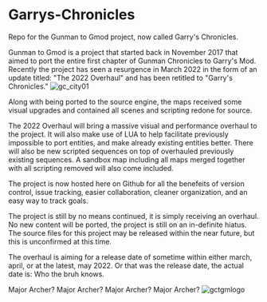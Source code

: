 # Garrys-Chronicles
Repo for the Gunman to Gmod project, now called Garry's Chronicles.

Gunman to Gmod is a project that started back in November 2017 that aimed to port the entire first chapter of Gunman Chronicles to Garry's Mod. Recently the project has seen a resurgence in March 2022 in the form of an update titled: "The 2022 Overhaul" and has been retitled to "Garry's Chronicles."
![gc_city01](https://user-images.githubusercontent.com/50006274/182286099-ff834a94-76b8-4053-aed1-11170e9ffce6.png)

Along with being ported to the source engine, the maps received some visual upgrades and contained all scenes and scripting redone for source.

The 2022 Overhaul will bring a massive visual and performance overhaul to the project. 
It will also make use of LUA to help facilitate previously impossible to port entities, and make already existing entities better. 
There will also be new scripted sequences on top of overhauled previously existing sequences.
A sandbox map including all maps merged together with all scripting removed will also come included.

The project is now hosted here on Github for all the benefeits of version control, issue tracking, easier collaboration, cleaner organization, and an easy way to track goals.

The project is still by no means continued, it is simply receiving an overhaul. No new content will be ported, the project is still on an in-definite hiatus.
The source files for this project may be released within the near future, but this is unconfirmed at this time.

The overhaul is aiming for a release date of sometime within either march, april, or at the latest, may 2022. Or that was the release date, the actual date is: Who the bruh knows.



Major Archer? Major Archer? Major Archer? Major Archer?
![gctgmlogo](https://user-images.githubusercontent.com/50006274/182285975-b17106fb-4869-4486-a7ac-5f08a923a01e.png)
